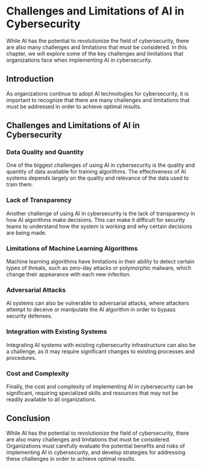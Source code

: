 Challenges and Limitations of AI in Cybersecurity
=========================================================================================

While AI has the potential to revolutionize the field of cybersecurity, there are also many challenges and limitations that must be considered. In this chapter, we will explore some of the key challenges and limitations that organizations face when implementing AI in cybersecurity.

Introduction
------------

As organizations continue to adopt AI technologies for cybersecurity, it is important to recognize that there are many challenges and limitations that must be addressed in order to achieve optimal results.

Challenges and Limitations of AI in Cybersecurity
-------------------------------------------------

### Data Quality and Quantity

One of the biggest challenges of using AI in cybersecurity is the quality and quantity of data available for training algorithms. The effectiveness of AI systems depends largely on the quality and relevance of the data used to train them.

### Lack of Transparency

Another challenge of using AI in cybersecurity is the lack of transparency in how AI algorithms make decisions. This can make it difficult for security teams to understand how the system is working and why certain decisions are being made.

### Limitations of Machine Learning Algorithms

Machine learning algorithms have limitations in their ability to detect certain types of threats, such as zero-day attacks or polymorphic malware, which change their appearance with each new infection.

### Adversarial Attacks

AI systems can also be vulnerable to adversarial attacks, where attackers attempt to deceive or manipulate the AI algorithm in order to bypass security defenses.

### Integration with Existing Systems

Integrating AI systems with existing cybersecurity infrastructure can also be a challenge, as it may require significant changes to existing processes and procedures.

### Cost and Complexity

Finally, the cost and complexity of implementing AI in cybersecurity can be significant, requiring specialized skills and resources that may not be readily available to all organizations.

Conclusion
----------

While AI has the potential to revolutionize the field of cybersecurity, there are also many challenges and limitations that must be considered. Organizations must carefully evaluate the potential benefits and risks of implementing AI in cybersecurity, and develop strategies for addressing these challenges in order to achieve optimal results.
